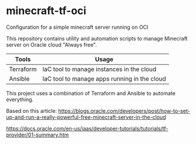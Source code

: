 # minecraft-tf-oci

Configuration for a simple minecraft server running on OCI

This repository contains utility and automation scripts to manage Minecraft server on Oracle cloud "Always free".


| Tools | Usage |
| ----- | ----- |
| Terraform | IaC tool to manage instances in the cloud |
| Ansible | IaC tool to manage apps running in the cloud |

This project uses a combination of Terraform and Ansible to automate everything.


Based on this article: https://blogs.oracle.com/developers/post/how-to-set-up-and-run-a-really-powerful-free-minecraft-server-in-the-cloud



https://docs.oracle.com/en-us/iaas/developer-tutorials/tutorials/tf-provider/01-summary.htm